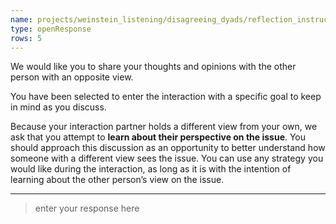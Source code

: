 ```yaml
---
name: projects/weinstein_listening/disagreeing_dyads/reflection_instructions_learning_goal.md
type: openResponse
rows: 5
---
```


We would like you to share your thoughts and opinions with the other person with an opposite view.

You have been selected to enter the interaction with a specific goal to keep in mind as you discuss.

Because your interaction partner holds a different view from your own, we ask that you attempt to **learn about their perspective on the issue**. You should approach this discussion as an opportunity to better understand how someone with a different view sees the issue. You can use any strategy you would like during the interaction, as long as it is with the intention of learning about the other person’s view on the issue.

---

> enter your response here
